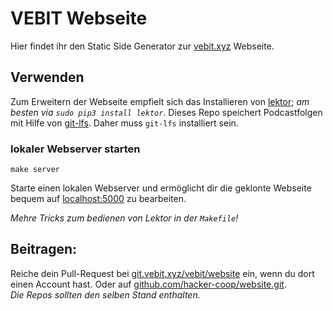 # VEBIT Webseite

Hier findet ihr den Static Side Generator zur [vebit.xyz](https://vebit.xyz) Webseite.

## Verwenden

Zum Erweitern der Webseite empfielt sich das Installieren von [lektor](https://getlektor.com); *am besten via `sudo pip3 install lektor`*.
Dieses Repo speichert Podcastfolgen mit Hilfe von  [git-lfs](https://git-lfs.github.com).
Daher muss `git-lfs` installiert sein.

### lokaler Webserver starten

```
make server
```

Starte einen lokalen Webserver und ermöglicht dir die geklonte Webseite bequem auf [localhost:5000](http://localhost:5000/) zu bearbeiten.

*Mehre Tricks zum bedienen von Lektor in der `Makefile`!*


 Beitragen:
-------------
Reiche dein Pull-Request bei [git.vebit.xyz/vebit/website](https://git.vebit.xyz/vebit/website.git) ein, wenn du dort einen Account hast. Oder auf [github.com/hacker-coop/website.git](https://github.com/hacker-coop/website.git).
<br/><i>Die Repos sollten den selben Stand enthalten.</i>
